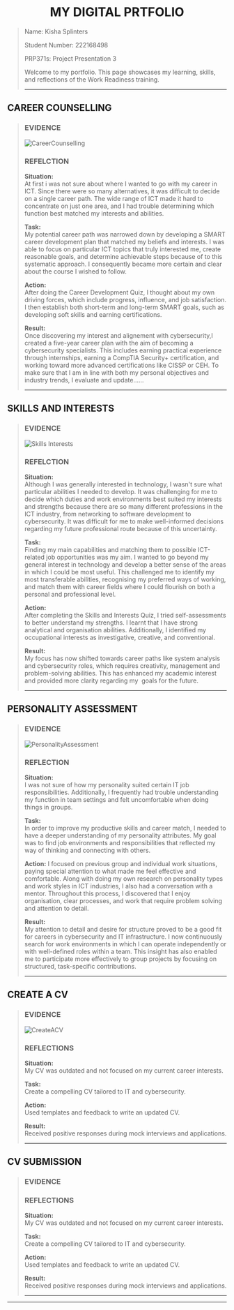 <h1 align="center">MY DIGITAL PRTFOLIO</h1>

>Name: Kisha Splinters
>
>Student Number: 222168498
>
>PRP371s: Project Presentation 3
>
> Welcome to my portfolio. This page showcases my learning, skills, and reflections of the Work Readiness training.
>
>---

## CAREER COUNSELLING
>### EVIDENCE
> ![CareerCounselling](https://github.com/user-attachments/assets/38c26acb-7bcd-49e2-a87a-275b84ca0360)
>
>### REFELCTION
>**Situation:**  
>At first i was not sure about where I wanted to go with my career in ICT. Since there were so many alternatives, it was difficult to decide on a single career path. The wide range of ICT made it hard to concentrate on just one area, and I had trouble determining which function best matched my interests and abilities.
>
>**Task:**  
>My potential career path was narrowed down by developing a SMART career development plan that matched my beliefs and interests. I was able to focus on particular ICT topics that truly interested me, create reasonable goals, and determine achievable steps because of to this systematic approach. I consequently became more certain and clear about the course I wished to follow.
>
>**Action:**  
>After doing the Career Development Quiz, I thought about my own driving forces, which include progress, influence, and job satisfaction. I then establish both short-term and long-term SMART goals, such as developing soft skills and earning certifications.
>
>**Result:**  
>Once discovering my interest and alignement with cybersecurity,I created a five-year career plan with the aim of becoming a cybersecurity specialists. This includes earning practical experience through internships, earning a CompTIA Security+ certification, and working toward more advanced certifications like CISSP or CEH. To make sure that I am in line with both my personal objectives and industry trends, I evaluate and update......
>
>
>---

## SKILLS AND INTERESTS 
>### EVIDENCE
>![Skills Interests](https://github.com/user-attachments/assets/0f4d2fbd-eb03-485d-9c6d-cf6e1ee65563) 
>
>### REFELCTION
>**Situation:**  
>Although I was generally interested in technology, I wasn't sure what particular abilities I needed to develop. It was challenging for me to decide which duties and work environments best suited my interests and strengths because there are so many different professions in the ICT industry, from networking to software development to cybersecurity. It was difficult for me to make well-informed decisions regarding my future professional route because of this uncertainty.
>
>**Task:**  
>Finding my main capabilities and matching them to possible ICT-related job opportunities was my aim. I wanted to go beyond my general interest in technology and develop a better sense of the areas in which I could be most useful. This challenged me to identify my most transferable abilities, recognising my preferred ways of working, and match them with career fields where I could flourish on both a personal and professional level.
>
>**Action:**  
>After completing the Skills and Interests Quiz, I tried self-assessments to better understand my strengths. I learnt that I have strong analytical and organisation abilities. Additionally, I identified my occupational interests as investigative, creative, and conventional.     
>
>**Result:**  
>My focus has now shifted towards career paths like system analysis and cybersecurity roles, which requires creativity, management and problem-solving abilities. This has enhanced my academic interest and provided more clarity regarding my  goals for the future.
>
>---

## PERSONALITY ASSESSMENT
>### EVIDENCE
>![PersonalityAssessment](https://github.com/user-attachments/assets/baae3de3-c17a-4541-a98b-704f047c532a)
>
>### REFLECTION
>**Situation:**  
>I was not sure of how my personality suited certain IT job responsibilities. Additionally, I frequently had trouble understanding my function in team settings and felt uncomfortable when doing things in groups.
>
>**Task:**  
>In order to improve my productive skills and career match, I needed to have a deeper understanding of my personality attributes. My goal was to find job environments and responsibilities that reflected my way of thinking and connecting with others.
>
>**Action:**
>I focused on previous group and individual work situations, paying special attention to what made me feel effective and comfortable. Along with doing my own research on personality types and work styles in ICT industries, I also had a conversation with a mentor. Throughout this process, I discovered that I enjoy organisation, clear processes, and work that require problem solving and attention to detail.
>
>**Result:**  
>My attention to detail and desire for structure proved to be a good fit for careers in cybersecurity and IT infrastructure. I now continuously search for work environments in which I can operate independently or with well-defined roles within a team. This insight has also enabled me to participate more effectively to group projects by focusing on structured, task-specific contributions.
>
>---

## CREATE A CV 
>### EVIDENCE
>![CreateACV](https://github.com/user-attachments/assets/69afed2d-54b8-4268-ae8f-4bf32b721264)
>
>### REFLECTIONS
>**Situation:**  
> My CV was outdated and not focused on my current career interests.
>
>**Task:**  
> Create a compelling CV tailored to IT and cybersecurity.  
>
>**Action:**  
>   Used templates and feedback to write an updated CV.  
>
>**Result:**  
> Received positive responses during mock interviews and applications.
>
>---

## CV SUBMISSION 
>### EVIDENCE
>
>### REFLECTIONS
>**Situation:**  
> My CV was outdated and not focused on my current career interests.
>
>**Task:**  
> Create a compelling CV tailored to IT and cybersecurity.  
>
>**Action:**  
>   Used templates and feedback to write an updated CV.  
>
>**Result:**  
> Received positive responses during mock interviews and applications.
>
>---

---
